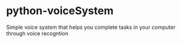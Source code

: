 # python-voiceSystem
Simple voice system that helps you complete tasks in your computer through voice recogntion

